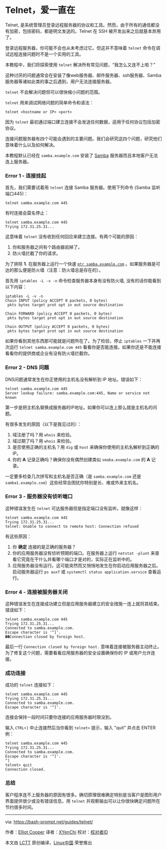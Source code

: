 Telnet，爱一直在
======
Telnet, 是系统管理员登录远程服务器的协议和工具。然而，由于所有的通信都没有加密，包括密码，都是明文发送的。Telnet 在 SSH 被开发出来之后就基本弃用了。

登录远程服务器，你可能不会也从未考虑过它。但这并不意味着 `telnet` 命令在调试远程连接问题时不是一个实用的工具。

本教程中，我们将探索使用 `telnet` 解决所有常见问题，“我怎么又连不上啦？”	

这种讨厌的问题通常会在安装了像web服务器、邮件服务器、ssh服务器、Samba服务器等诸如此类的事之后遇到，用户无法连接服务器。

`telnet` 不会解决问题但可以很快缩小问题的范围。

`telnet` 用来调试网络问题的简单命令和语法：
```
telnet <hostname or IP> <port>

```

因为 `telnet` 最初通过端口建立连接不会发送任何数据，适用于任何协议包括加密协议。

连接问题服务器有四个可能会遇到的主要问题。我们会研究这四个问题，研究他们意味着什么以及如何解决。

本教程默认已经在 `samba.example.com` 安装了 [Samba][1] 服务器而且本地客户无法连上服务器。

### Error 1 - 连接挂起

首先，我们需要试着用 `telnet` 连接 Samba 服务器。使用下列命令 (Samba 监听端口445)：
```
telnet samba.example.com 445

```

有时连接会莫名停止：
```
telnet samba.example.com 445
Trying 172.31.25.31...

```

这意味着 `telnet` 没有收到任何回应来建立连接。有两个可能的原因：

  1. 你和服务器之间有个路由器宕掉了。
  2. 防火墙拦截了你的请求。



为了排除 **1.** 在服务器上运行一个快速 [`mtr samba.example.com`][2] 。如果服务器是可达的那么便是防火墙（注意：防火墙总是存在的）。

首先用 `iptables -L -v -n` 命令检查服务器本身有没有防火墙, 没有的话你能看到以下内容：
```
iptables -L -v -n
Chain INPUT (policy ACCEPT 0 packets, 0 bytes)
 pkts bytes target prot opt in out source destination

Chain FORWARD (policy ACCEPT 0 packets, 0 bytes)
 pkts bytes target prot opt in out source destination

Chain OUTPUT (policy ACCEPT 0 packets, 0 bytes)
 pkts bytes target prot opt in out source destination

```

如果你看到其他东西那可能就是问题所在了。为了检验，停止 `iptables` 一下并再次运行 `telnet samba.example.com 445` 看看你是否能连接。如果你还是不能连接看看你的提供商或企业有没有防火墙拦截你。

### Error 2 - DNS 问题

DNS问题通常发生在你正使用的主机名没有解析到 IP 地址。错误如下：
```
telnet samba.example.com 445
Server lookup failure: samba.example.com:445, Name or service not known

```

第一步是把主机名替换成服务器的IP地址。如果你可以连上那么就是主机名的问题。

有很多发生的原因（以下是我见过的）：

  1. 域注册了吗？用 `whois` 来检验。
  2. 域过期了吗？用 `whois` 来检验。
  3. 是否使用正确的主机名？用 `dig` 或 `host` 来确保你使用的主机名解析到正确的 IP。
  4. 你的 **A** 记录正确吗？确保你没有偶然创建类似 `smaba.example.com` 的 **A** 记录。



一定要多检查几次拼写和主机名是否正确（是 `samba.example.com` 还是 `samba1.example.com`）这些经常会困扰你特别是长、难或外来主机名。

### Error 3 - 服务器没有侦听端口

这种错误发生在 `telnet` 可达服务器但是指定端口没有监听。就像这样：
```
telnet samba.example.com 445
Trying 172.31.25.31...
telnet: Unable to connect to remote host: Connection refused

```

有这些原因：

  1. 你 **确定** 连接的是正确的服务器？
  2. 你的应用服务器没有侦听预期的端口。在服务器上运行 `netstat -plunt` 来查看它究竟在干什么并看哪个端口才是对的，实际正在监听中的。
  3. 应用服务器没有运行。这可能突然而又悄悄地发生在你启动应用服务器之后。启动服务器运行 `ps auxf` 或 `systemctl status application.service` 查看运行。



### Error 4 - 连接被服务器关闭

这种错误发生在连接成功建立但是应用服务器建立的安全措施一连上就将其结束。错误如下：
```
telnet samba.example.com 445
Trying 172.31.25.31...
Connected to samba.example.com.
Escape character is '^]'.
��Connection closed by foreign host.

```

最后一行 `Connection closed by foreign host.` 意味着连接被服务器主动终止。为了修复这个问题，需要看看应用服务器的安全设置确保你的 IP 或用户允许连接。

### 成功连接

成功的 `telnet` 连接如下：
```
telnet samba.example.com 445
Trying 172.31.25.31...
Connected to samba.example.com.
Escape character is '^]'.

```

连接会保持一段时间只要你连接的应用服务器时限没到。

输入 `CTRL+]` 中止连接然后当你看到 `telnet>` 提示，输入 "quit" 并点击 ENTER 例：
```
telnet samba.example.com 445
Trying 172.31.25.31...
Connected to samba.example.com.
Escape character is '^]'.
^]
telnet> quit
Connection closed.

```

### 总结

客户程序连不上服务器的原因有很多。确切原理很难确定特别是当客户是图形用户界面提供很少或没有错误信息。用 `telnet` 并观察输出可以让你很快确定问题所在节约很多时间。

--------------------------------------------------------------------------------

via: https://bash-prompt.net/guides/telnet/

作者：[Elliot Cooper][a]
译者：[XYenChi](https://github.com/XYenChi)
校对：[校对者ID](https://github.com/校对者ID)

本文由 [LCTT](https://github.com/LCTT/TranslateProject) 原创编译，[Linux中国](https://linux.cn/) 荣誉推出

[a]:https://bash-prompt.net
[1]:https://www.samba.org/
[2]:https://www.systutorials.com/docs/linux/man/8-mtr/
